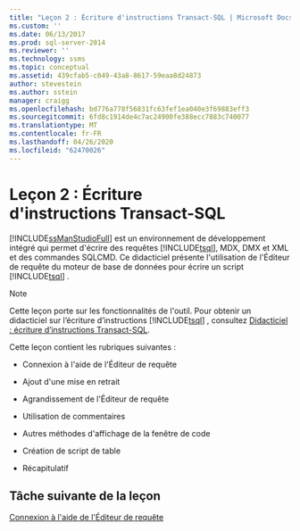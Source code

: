 ```yaml
---
title: "Leçon 2 : Écriture d'instructions Transact-SQL | Microsoft Docs"
ms.custom: ''
ms.date: 06/13/2017
ms.prod: sql-server-2014
ms.reviewer: ''
ms.technology: ssms
ms.topic: conceptual
ms.assetid: 439cfab5-c049-43a8-8617-59eaa8d24873
author: stevestein
ms.author: sstein
manager: craigg
ms.openlocfilehash: bd776a778f56831fc63fef1ea040e3f69883eff3
ms.sourcegitcommit: 6fd8c1914de4c7ac24900fe388ecc7883c740077
ms.translationtype: MT
ms.contentlocale: fr-FR
ms.lasthandoff: 04/26/2020
ms.locfileid: "62470026"
---
```

# <a name="lesson-2-writing-transact-sql"></a>Leçon 2 : Écriture d'instructions Transact-SQL
  [!INCLUDE[ssManStudioFull](../../includes/ssmanstudiofull-md.md)] est un environnement de développement intégré qui permet d'écrire des requêtes [!INCLUDE[tsql](../../includes/tsql-md.md)], MDX, DMX et XML et des commandes SQLCMD. Ce didacticiel présente l'utilisation de l'Éditeur de requête du moteur de base de données pour écrire un script [!INCLUDE[tsql](../../includes/tsql-md.md)] .  
  
> [!NOTE]  
>  Cette leçon porte sur les fonctionnalités de l'outil. Pour obtenir un didacticiel sur l’écriture d’instructions [!INCLUDE[tsql](../../includes/tsql-md.md)] , consultez [Didacticiel : écriture d’instructions Transact-SQL](../../t-sql/tutorial-writing-transact-sql-statements.md).  
  
 Cette leçon contient les rubriques suivantes :  
  
-   Connexion à l'aide de l'Éditeur de requête  
  
-   Ajout d'une mise en retrait  
  
-   Agrandissement de l'Éditeur de requête  
  
-   Utilisation de commentaires  
  
-   Autres méthodes d'affichage de la fenêtre de code  
  
-   Création de script de table  
  
-   Récapitulatif  
  
## <a name="next-task-in-lesson"></a>Tâche suivante de la leçon  
 [Connexion à l'aide de l'Éditeur de requête](lesson-2-1-connecting-with-query-editor.md)  
  
  
